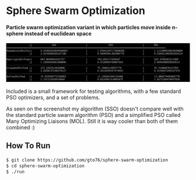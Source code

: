 Sphere Swarm Optimization
========================

#### Particle swarm optimization variant in which particles move inside n-sphere instead of euclidean space

![screenshot](doc/screenshot.png)

Included is a small framework for testing algorithms, with a few standard PSO optimizers, and a set of problems.

As seen on the screenshot my algorithm (SSO) doesn't compare well with the standard particle swarm algorithm (PSO) and a simplified PSO called Many Optimizing Liaisons (MOL). Still it is way cooler than both of them combined :)

How To Run
----------
```
$ git clone https://github.com/gto76/sphere-swarm-optimization
$ cd sphere-swarm-optimization
$ ./run
```
